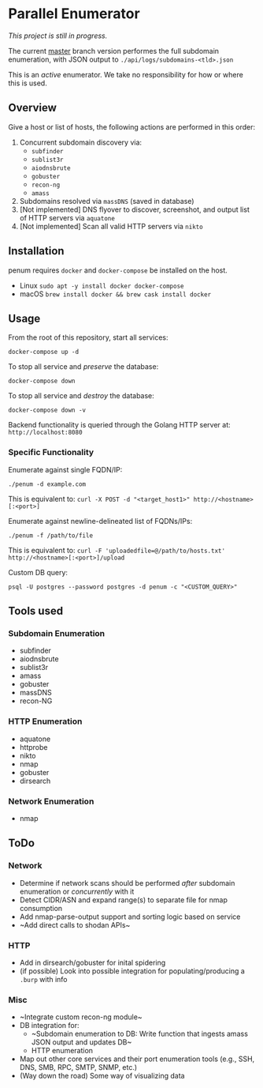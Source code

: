 # Parallel Enumerator
_This project is still in progress._

The current [master](https://github.com/drtychai/penum/tree/master) branch version performes the
full subdomain enumeration, with JSON output to `./api/logs/subdomains-<tld>.json`

This is an *active* enumerator. We take no responsibility for how or where this is used.

## Overview
Give a host or list of hosts, the following actions are performed in this order:
1. Concurrent subdomain discovery via:
    - `subfinder`
    - `sublist3r`
    - `aiodnsbrute`
    - `gobuster`
    - `recon-ng`
    - `amass`
1. Subdomains resolved via `massDNS` (saved in database)
1. [Not implemented] DNS flyover to discover, screenshot, and output list of HTTP servers via `aquatone`
1. [Not implemented] Scan all valid HTTP servers via `nikto`

## Installation
penum requires `docker` and `docker-compose` be installed on the host.
- Linux
  `sudo apt -y install docker docker-compose`
- macOS
  `brew install docker && brew cask install docker`

## Usage
From the root of this repository, start all services:
```
docker-compose up -d
```

To stop all service and *preserve* the database:
```
docker-compose down
```

To stop all service and *destroy* the database:
```
docker-compose down -v
```

Backend functionality is queried through the Golang HTTP server at: `http://localhost:8080`

### Specific Functionality
Enumerate against single FQDN/IP:
```
./penum -d example.com
```
This is equivalent to: `curl -X POST -d "<target_host1>" http://<hostname>[:<port>]`


Enumerate against newline-delineated list of FQDNs/IPs:
```
./penum -f /path/to/file
```
This is equivalent to: `curl -F 'uploadedfile=@/path/to/hosts.txt' http://<hostname>[:<port>]/upload`


Custom DB query:
```
psql -U postgres --password postgres -d penum -c "<CUSTOM_QUERY>"
```


## Tools used
### Subdomain Enumeration
- subfinder
- aiodnsbrute
- sublist3r
- amass
- gobuster
- massDNS
- recon-NG

### HTTP Enumeration
- aquatone
- httprobe
- nikto
- nmap
- gobuster
- dirsearch

### Network Enumeration
- nmap

## ToDo
### Network
- Determine if network scans should be performed _after_ subdomain enumeration or _concurrently_ with it
- Detect CIDR/ASN and expand range(s) to separate file for nmap consumption
- Add nmap-parse-output support and sorting logic based on service
- ~Add direct calls to shodan APIs~

### HTTP
- Add in dirsearch/gobuster for inital spidering
- (if possible) Look into possible integration for populating/producing a `.burp` with info

### Misc
- ~Integrate custom recon-ng module~
- DB integration for:
  - ~Subdomain enumeration to DB: Write function that ingests amass JSON output and updates DB~
  - HTTP enumeration
- Map out other core services and their port enumeration tools (e.g., SSH, DNS, SMB, RPC, SMTP, SNMP, etc.)
- (Way down the road) Some way of visualizing data
